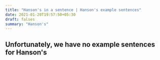 ```yaml
---
title: "Hanson's in a sentence | Hanson's example sentences"
date: 2021-01-20T19:57:50+05:30
draft: falses
summary: "Hanson's"
---
```

## Unfortunately, we have no example sentences for Hanson's                 
